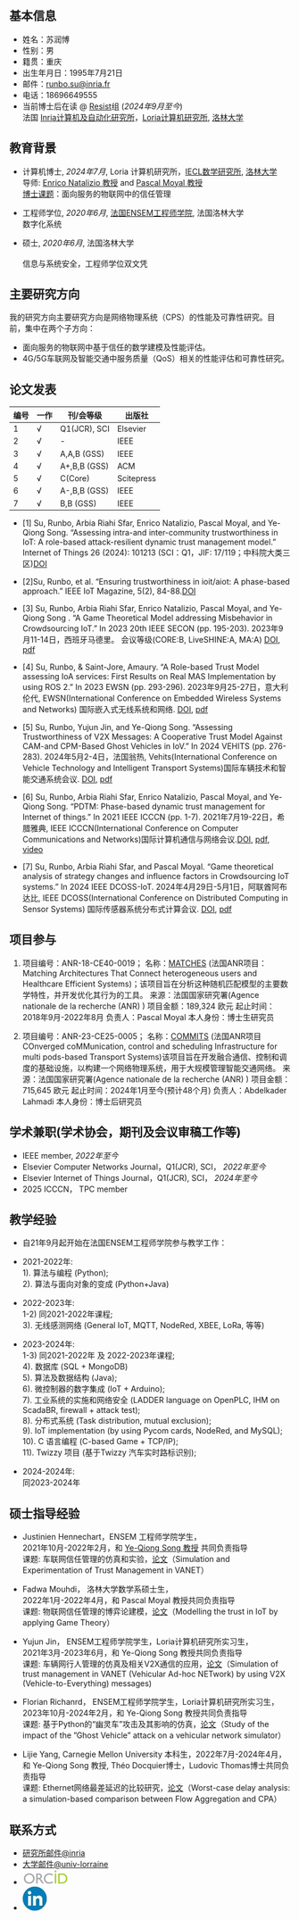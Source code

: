 ## 基本信息
- 姓名：苏润博         
- 性别：男
- 籍贯：重庆
- 出生年月日：1995年7月21日
- 邮件：[runbo.su@inria.fr](mailto:runbo.su@inria.fr)
- 电话：18696649555
- 当前博士后在读 @ [Resist](https://team.inria.fr/resist/)组 (_2024年9月至今_)
<br /> 法国 [Inria计算机及自动化研究所](https://www.inria.fr/fr/centre-inria-universite-lorraine)，[Loria计算机研究所](https://www.loria.fr/fr/), [洛林大学](https://www.univ-lorraine.fr/)


## 教育背景
- 计算机博士, _2024年7月_, Loria 计算机研究所，[IECL数学研究所](https://iecl.univ-lorraine.fr/), [洛林大学](https://www.univ-lorraine.fr/)
<br /> 导师: [Enrico Natalizio 教授](https://www.tii.ae/team/prof-enrico-natalizio) and [Pascal Moyal 教授](https://iecl.univ-lorraine.fr/membre-iecl/moyal-pascal/)
<br />[博士课题](https://docnum.univ-lorraine.fr/public/DDOC_T_2024_0054_SU.pdf)：面向服务的物联网中的信任管理 

- 工程师学位, _2020年6月_, [法国ENSEM工程师学院](https://ensem.univ-lorraine.fr/), 法国洛林大学 
<br /> 数字化系统	

- 硕士, _2020年6月_, 法国洛林大学 	
<br /> 信息与系统安全，工程师学位双文凭

## 主要研究方向
我的研究方向主要研究方向是网络物理系统（CPS）的性能及可靠性研究。目前，集中在两个子方向：
- 面向服务的物联网中基于信任的数学建模及性能评估。
- 4G/5G车联网及智能交通中服务质量（QoS）相关的性能评估和可靠性研究。

## 论文发表

| 编号| 一作 | 刊/会等级  | 出版社 |
| ------------- | ------------- | ------------- | ------------- |
| 1| √  | Q1(JCR), SCI  | Elsevier |
| 2 | √  | -  | IEEE  |
| 3 | √  | A,A,B (GSS) | IEEE  |
| 4 | √  | A+,B,B (GSS)  | ACM  |
| 5 | √  | C(Core)  | Scitepress  |
| 6 | √  | A-,B,B (GSS) | IEEE  |
| 7 | √  | B,B (GSS) | IEEE  |

- [1] Su, Runbo, Arbia Riahi Sfar, Enrico Natalizio, Pascal Moyal, and Ye-Qiong Song. “Assessing intra-and inter-community trustworthiness in IoT: A role-based attack-resilient dynamic trust management model.” Internet of Things 26 (2024): 101213 (SCI：Q1，JIF: 17/119；中科院大类三区)[DOI](https://doi.org/10.1016/j.iot.2024.101213)

- [2]Su, Runbo, et al. “Ensuring trustworthiness in ioit/aiot: A phase-based approach.” IEEE IoT Magazine, 5(2), 84-88.[DOI](https://doi.org/10.1109/IOTM.001.2100190) 

- [3] Su, Runbo, Arbia Riahi Sfar, Enrico Natalizio, Pascal Moyal, and Ye-Qiong Song . “A Game Theoretical Model addressing Misbehavior in Crowdsourcing IoT.” In 2023 20th IEEE SECON (pp. 195-203). 2023年9月11-14日，西班牙马德里。 会议等级(CORE:B, LiveSHINE:A, MA:A) [DOI](https://dl.acm.org/doi/abs/10.5555/3639940.3639978), [pdf](https://hal.science/hal-04161463v1/file/EWSN23_WIP.pdf)
 
- [4] Su, Runbo, & Saint-Jore, Amaury. “A Role-based Trust Model assessing IoA services: First Results on Real MAS Implementation by using ROS 2.” In 2023 EWSN (pp. 293-296). 2023年9月25-27日，意大利伦代, EWSN(International Conference on Embedded Wireless Systems and Networks) 国际嵌入式无线系统和网络. [DOI](https://dl.acm.org/doi/abs/10.5555/3639940.3639978), [pdf](https://hal.science/hal-04161463v1/file/EWSN23_WIP.pdf)
 
- [5] Su, Runbo, Yujun Jin, and Ye-Qiong Song. “Assessing Trustworthiness of V2X Messages: A Cooperative Trust Model Against CAM-and CPM-Based Ghost Vehicles in IoV.” In 2024 VEHITS (pp. 276-283). 2024年5月2-4日，法国翁热, Vehits(International Conference on Vehicle Technology and Intelligent Transport Systems)国际车辆技术和智能交通系统会议. [DOI](https://doi.org/10.5220/0012605200003702), [pdf](https://hal.science/hal-04453209v4/file/Vehist.pdf)
 
- [6] Su, Runbo, Arbia Riahi Sfar, Enrico Natalizio, Pascal Moyal, and Ye-Qiong Song. “PDTM: Phase-based dynamic trust management for Internet of things.” In 2021 IEEE ICCCN (pp. 1-7). 2021年7月19-22日，希腊雅典, IEEE ICCCN(International Conference on Computer Communications and Networks)国际计算机通信与网络会议.[DOI](https://doi.org/10.1109/ICCCN52240.2021.9522234), [pdf](https://hal.science/hal-03322831v1/file/Su-PDTM.pdf), [video](https://www.youtube.com/playlist?list=PLzIU1iYy4sJjPSz7HjvMLYme7z4D1E4KW)
  
- [7] Su, Runbo, Arbia Riahi Sfar, and Pascal Moyal. “Game theoretical analysis of strategy changes and influence factors in Crowdsourcing IoT systems.” In 2024 IEEE DCOSS-IoT. 2024年4月29日-5月1日，阿联酋阿布达比, IEEE DCOSS(International Conference on Distributed Computing in Sensor Systems) 国际传感器系统分布式计算会议. [DOI](https://doi.org/10.1109/DCOSS-IoT61029.2024.00048), [pdf](https://hal.science/hal-04564953/document)


<!-- - Intern. @ Team Simbiot (_Mar. 2020 - Sept. 2020_))
(-<br />  Loria, University of Lorraine) 
(-<br /> _QoS management in SDN (Software Defined Networking): Delay focused study_) -->
## 项目参与
1) 项目编号：ANR-18-CE40-0019；
名称：[MATCHES](https://anr.fr/Project-ANR-18-CE40-0019) (法国ANR项目：Matching Architectures That Connect heterogeneous users and Healthcare Efficient Systems)；该项目旨在分析这种随机匹配模型的主要数学特性，并开发优化其行为的工具。
来源：法国国家研究署(Agence nationale de la recherche (ANR) )
项目金额：189,324 欧元
起止时间：2018年9月-2022年8月
负责人：Pascal Moyal
本人身份：博士生研究员

2) 项目编号：ANR-23-CE25-0005；
名称：[COMMITS](https://commits.loria.fr/) (法国ANR项目 COnverged coMMunication, control and scheduling Infrastructure for multi pods-based Transport Systems)该项目旨在开发融合通信、控制和调度的基础设施，以构建一个网络物理系统，用于大规模管理智能交通网络。
来源：法国国家研究署(Agence nationale de la recherche (ANR) )
项目金额：715,645 欧元
起止时间：2024年1月至今(预计48个月)
负责人：Abdelkader Lahmadi
本人身份：博士后研究员


## 学术兼职(学术协会，期刊及会议审稿工作等)
- IEEE member, _2022年至今_
- Elsevier Computer Networks Journal，Q1(JCR), SCI，  _2022年至今_
- Elsevier Internet of Things Journal，Q1(JCR), SCI， _2024年至今_
- 2025 ICCCN， TPC member



## 教学经验

- 自21年9月起开始在法国ENSEM工程师学院参与教学工作：

- 2021-2022年:
<br /> 1). 算法与编程 (Python); <br /> 2). 算法与面向对象的变成 (Python+Java)

- 2022-2023年: <br /> 1-2) 同2021-2022年课程; <br /> 3). 无线感测网络 (General IoT, MQTT, NodeRed, XBEE, LoRa, 等等)

- 2023-2024年: <br /> 1-3) 同2021-2022年 及 2022-2023年课程; <br /> 4). 数据库 (SQL + MongoDB)      <br /> 5). 算法及数据结构 (Java); <br /> 6). 微控制器的数字集成 (IoT + Arduino); <br /> 7). 工业系统的实施和网络安全 (LADDER language on OpenPLC, IHM on ScadaBR, firewall + attack test); <br /> 8). 分布式系统 (Task distribution, mutual exclusion); <br /> 9). IoT implementation (by using Pycom cards, NodeRed, and MySQL); <br /> 10). C 语言编程 (C-based Game + TCP/IP); <br /> 11). Twizzy 项目 (基于Twizzy 汽车实时路标识别);

- 2024-2024年: <br /> 同2023-2024年

## 硕士指导经验
- Justinien Hennechart，ENSEM 工程师学院学生，
<br />2021年10月-2022年2月，和 [Ye-Qiong Song 教授](https://members.loria.fr/YQSong/) 共同负责指导
<br />课题: 车联网信任管理的仿真和实验，[论文](/report/report_1.pdf)（Simulation and Experimentation of Trust Management in VANET）

- Fadwa Mouhdi， 洛林大学数学系硕士生，<br />2022年1月-2022年4月，和 Pascal Moyal 教授共同负责指导
<br />课题: 物联网信任管理的博弈论建模，[论文](/report/report_2.pdf)（Modelling the trust in IoT by applying Game Theory）

- Yujun Jin， ENSEM工程师学院学生，Loria计算机研究所实习生，<br />2021年3月-2023年6月，和 Ye-Qiong Song 教授共同负责指导
<br />课题: 车辆网行人管理的仿真及相关V2X通信的应用，[论文](/report/report_3.pdf)（Simulation of trust management in VANET (Vehicular Ad-hoc NETwork) by using V2X (Vehicle-to-Everything) messages)

- Florian Richanrd， ENSEM工程师学院学生，Loria计算机研究所实习生，2023年10月-2024年2月，和 Ye-Qiong Song 教授共同负责指导
<br />课题: 基于Python的“幽灵车”攻击及其影响的仿真，[论文](/report/report_4.pdf)（Study of the impact of the ”Ghost Vehicle” attack on a vehicular network simulator）

- Lijie Yang, Carnegie Mellon University 本科生，2022年7月-2024年4月，和 Ye-Qiong Song 教授, Théo Docquier博士，Ludovic Thomas博士共同负责指导
<br />课题: Ethernet网络最差延迟的比较研究，[论文]([/report/report_4.pdf](https://www.researchgate.net/profile/Lijie-Yang-11/publication/368810541_Worst-case_delay_analysis_a_simulation-based_comparison_between_Flow_Aggregation_and_CPA/links/63fa6ea30cf1030a564ff6a4/Worst-case-delay-analysis-a-simulation-based-comparison-between-Flow-Aggregation-and-CPA.pdf))（Worst-case delay analysis: a simulation-based comparison between Flow Aggregation and CPA） 





## 联系方式
- [研究所邮件@inria](mailto:runbo.su@inria.fr) 
- [大学邮件@univ-lorraine](mailto:runbo.su@univ-lorraine.fr) 
- [![](/image/orcid_resized2.png)](https://orcid.org/0000-0001-5116-8207)
- [![](/image/linkedin_reresized4.jpg)](https://www.linkedin.com/in/runbo-su-ab32a3151/)






